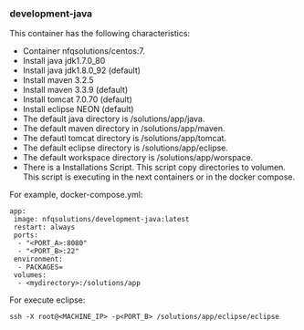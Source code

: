 ### development-java

This container has the following characteristics:
- Container nfqsolutions/centos:7.
- Install java jdk1.7.0_80
- Install java jdk1.8.0_92 (default)
- Install maven 3.2.5
- Install maven 3.3.9 (default)
- Install tomcat 7.0.70 (default)
- Install eclipse NEON (default)
- The default java directory is /solutions/app/java.
- The default maven directory in /solutions/app/maven.
- The defautl tomcat directory is /solutions/app/tomcat.
- The default eclipse directory is /solutions/app/eclipse.
- The default workspace directory is /solutions/app/worspace.
- There is a Installations Script. This script copy directories to volumen. This script is executing in the next containers or in the docker compose.

For example, docker-compose.yml:
```
app:
 image: nfqsolutions/development-java:latest
 restart: always
 ports:
  - "<PORT_A>:8080"
  - "<PORT_B>:22"
 environment:
  - PACKAGES=
 volumes:
  - <mydirectory>:/solutions/app
```

For execute eclipse:
```
ssh -X root@<MACHINE_IP> -p<PORT_B> /solutions/app/eclipse/eclipse
```